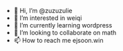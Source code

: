 - 👋 Hi, I’m @zuzuzulie
- 👀 I’m interested in weiqi
- 🌱 I’m currently learning wordpress
- 💞️ I’m looking to collaborate on math
- 📫 How to reach me ejsoon.win

<!---
zuzuzulie/zuzuzulie is a ✨ special ✨ repository because its `README.md` (this file) appears on your GitHub profile.
You can click the Preview link to take a look at your changes.
--->
